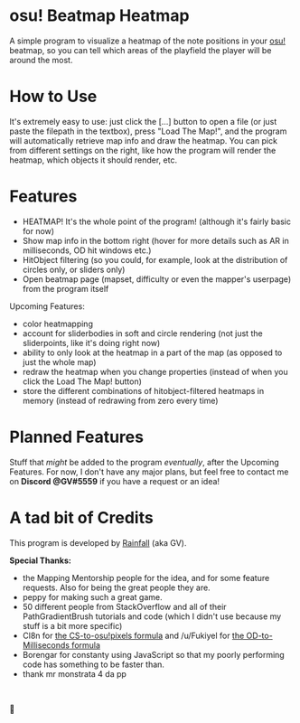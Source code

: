 # osu! Beatmap Heatmap
A simple program to visualize a heatmap of the note positions in your [osu!](http://osu.ppy.sh/) beatmap, so you can tell which areas of the playfield the player will be around the most.


# How to Use
It's extremely easy to use: just click the \[...] button to open a file (or just paste the filepath in the textbox), press "Load The Map!", and the program will automatically retrieve map info and draw the heatmap.
You can pick from different settings on the right, like how the program will render the heatmap, which objects it should render, etc.


# Features
- HEATMAP! It's the whole point of the program! (although it's fairly basic for now)
- Show map info in the bottom right (hover for more details such as AR in milliseconds, OD hit windows etc.)
- HitObject filtering (so you could, for example, look at the distribution of circles only, or sliders only)
- Open beatmap page (mapset, difficulty or even the mapper's userpage) from the program itself

Upcoming Features:
- color heatmapping
- account for sliderbodies in soft and circle rendering (not just the sliderpoints, like it's doing right now)
- ability to only look at the heatmap in a part of the map (as opposed to just the whole map)
- redraw the heatmap when you change properties (instead of when you click the Load The Map! button)
- store the different combinations of hitobject-filtered heatmaps in memory (instead of redrawing from zero every time)

# Planned Features
Stuff that *might* be added to the program *eventually*, after the Upcoming Features. For now, I don't have any major plans, but feel free to contact me on **Discord @GV#5559** if you have a request or an idea!

# A tad bit of Credits
This program is developed by [Rainfall](https://osu.ppy.sh/u/6995159) (aka GV).

**Special Thanks:**
- the Mapping Mentorship people for the idea, and for some feature requests. Also for being the great people they are.
- peppy for making such a great game.
- 50 different people from StackOverflow and all of their PathGradientBrush tutorials and code (which I didn't use because my stuff is a bit more specific)
- Cl8n for [the CS-to-osu!pixels formula](https://osu.ppy.sh/forum/p/4282387) and /u/Fukiyel for [the OD-to-Milliseconds formula](https://www.reddit.com/r/osugame/comments/781ot4/od_in_milliseconds/doqngos)
- Borengar for constanty using JavaScript so that my poorly performing code has something to be faster than.
- thank mr monstrata 4 da pp

&nbsp;

🍩
